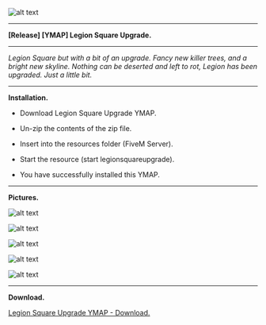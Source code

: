 ![alt text](https://forum.cfx.re/uploads/default/original/4X/4/7/b/47be802605415b7db91298a92cb9be2a92305608.png "Banner")

---

**[Release] [YMAP] Legion Square Upgrade.**

---

*Legion Square but with a bit of an upgrade. Fancy new killer trees, and a bright new skyline. Nothing can be deserted and left to rot, Legion has been upgraded. Just a little bit.*

---

**Installation.**

* Download Legion Square Upgrade YMAP.

* Un-zip the contents of the zip file.

* Insert into the resources folder (FiveM Server).

* Start the resource (start legionsquareupgrade).

* You have successfully installed this YMAP.

---

**Pictures.**

![alt text](https://forum.cfx.re/uploads/default/original/4X/7/5/4/75470270f546b20fd8b6b7b171e2177605b15fb5.jpeg "1")

![alt text](https://forum.cfx.re/uploads/default/original/4X/7/1/2/7121b8036d2aa30b1017eb2d6f5b1bd82b1250f2.jpeg "2")

![alt text](https://forum.cfx.re/uploads/default/original/4X/0/8/d/08d11184e5bd04250fa894bfbae408b42eab1fd4.jpeg "3")

![alt text](https://forum.cfx.re/uploads/default/original/4X/e/5/2/e522522c484ed878ff8251b3ac3b686a9dae3ed9.jpeg "4")

![alt text](https://forum.cfx.re/uploads/default/original/4X/1/3/a/13a3d30af32e49dc6cb42631ade2493fd97fb515.jpeg "5")

---

**Download.**

[Legion Square Upgrade YMAP - Download.](https://github.com/Mart475/Legion-Square-Upgrade-YMAP)
